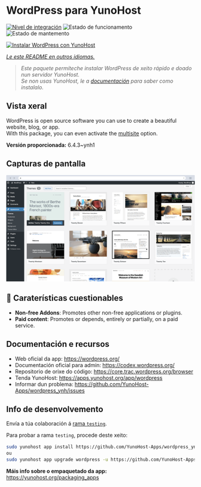 <!--
NOTA: Este README foi creado automáticamente por <https://github.com/YunoHost/apps/tree/master/tools/readme_generator>
NON debe editarse manualmente.
-->

# WordPress para YunoHost

[![Nivel de integración](https://dash.yunohost.org/integration/wordpress.svg)](https://dash.yunohost.org/appci/app/wordpress) ![Estado de funcionamento](https://ci-apps.yunohost.org/ci/badges/wordpress.status.svg) ![Estado de mantemento](https://ci-apps.yunohost.org/ci/badges/wordpress.maintain.svg)

[![Instalar WordPress con YunoHost](https://install-app.yunohost.org/install-with-yunohost.svg)](https://install-app.yunohost.org/?app=wordpress)

*[Le este README en outros idiomas.](./ALL_README.md)*

> *Este paquete permíteche instalar WordPress de xeito rápido e doado nun servidor YunoHost.*  
> *Se non usas YunoHost, le a [documentación](https://yunohost.org/install) para saber como instalalo.*

## Vista xeral

WordPress is open source software you can use to create a beautiful website, blog, or app.  
With this package, you can even activate the [multisite](https://wordpress.org/support/article/glossary/#multisite) option.


**Versión proporcionada:** 6.4.3~ynh1

## Capturas de pantalla

![Captura de pantalla de WordPress](./doc/screenshots/screen-themes.png)

## :red_circle: Caraterísticas cuestionables

- **Non-free Addons**: Promotes other non-free applications or plugins.
- **Paid content**: Promotes or depends, entirely or partially, on a paid service.

## Documentación e recursos

- Web oficial da app: <https://wordpress.org/>
- Documentación oficial para admin: <https://codex.wordpress.org/>
- Repositorio de orixe do código: <https://core.trac.wordpress.org/browser>
- Tenda YunoHost: <https://apps.yunohost.org/app/wordpress>
- Informar dun problema: <https://github.com/YunoHost-Apps/wordpress_ynh/issues>

## Info de desenvolvemento

Envía a túa colaboración á [rama `testing`](https://github.com/YunoHost-Apps/wordpress_ynh/tree/testing).

Para probar a rama `testing`, procede deste xeito:

```bash
sudo yunohost app install https://github.com/YunoHost-Apps/wordpress_ynh/tree/testing --debug
ou
sudo yunohost app upgrade wordpress -u https://github.com/YunoHost-Apps/wordpress_ynh/tree/testing --debug
```

**Máis info sobre o empaquetado da app:** <https://yunohost.org/packaging_apps>
